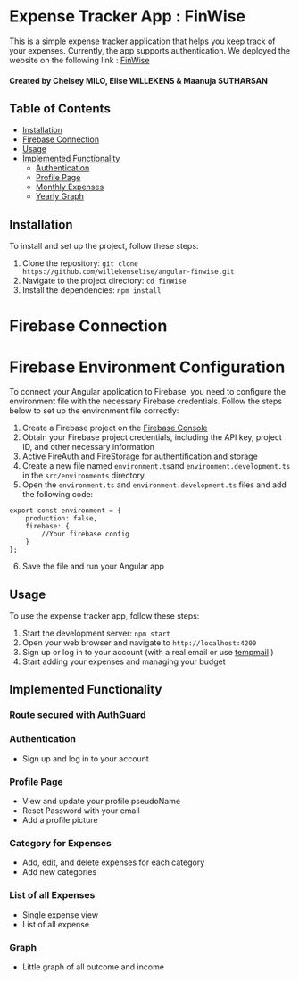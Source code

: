 # Expense Tracker App : FinWise 

This is a simple expense tracker application that helps you keep track of your expenses. Currently, the app supports authentication.
We deployed the website on the following link : [FinWise](https://angular-finwise.vercel.app/)

#### Created by Chelsey MILO, Elise WILLEKENS & Maanuja SUTHARSAN

## Table of Contents

- [Installation](#installation)
- [Firebase Connection](#firebase-connection)
- [Usage](#usage)
- [Implemented Functionality](#implemented-functionality)
    - [Authentication](#authentication)
    - [Profile Page](#profile-page)
    - [Monthly Expenses](#monthly-expenses)
    - [Yearly Graph](#yearly-graph)

## Installation

To install and set up the project, follow these steps:

1. Clone the repository: `git clone https://github.com/willekenselise/angular-finwise.git`
2. Navigate to the project directory: `cd finWise`
3. Install the dependencies: `npm install`

# Firebase Connection

# Firebase Environment Configuration

To connect your Angular application to Firebase, you need to configure the environment file with the necessary Firebase credentials. Follow the steps below to set up the environment file correctly:

1. Create a Firebase project on the [Firebase Console](https://console.firebase.google.com/)
2. Obtain your Firebase project credentials, including the API key, project ID, and other necessary information
3. Active FireAuth and FireStorage for authentification and storage
4. Create a new file named `environment.ts`and `environment.development.ts` in the `src/environments` directory.
5. Open the `environment.ts` and `environment.development.ts` files and add the following code:

```
export const environment = {
    production: false,
    firebase: {
        //Your firebase config
    }
};
```
6. Save the file and run your Angular app


## Usage

To use the expense tracker app, follow these steps:

1. Start the development server: `npm start`
2. Open your web browser and navigate to `http://localhost:4200`
3. Sign up or log in to your account (with a real email or use  [tempmail](https://temp-mail.org/fr/) )
4. Start adding your expenses and managing your budget

## Implemented Functionality

### Route secured with AuthGuard

### Authentication

- Sign up and log in to your account

### Profile Page

- View and update your profile pseudoName
- Reset Password with your email
- Add a profile picture

### Category for Expenses

- Add, edit, and delete expenses for each category
- Add new categories

### List of all Expenses

- Single expense view
- List of all expense

### Graph

- Little graph of all outcome and income
